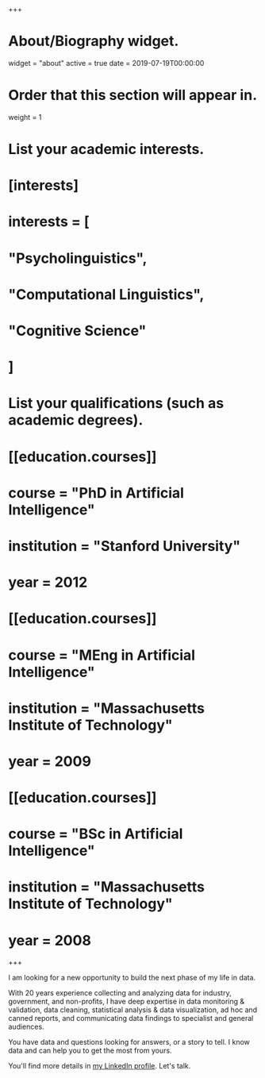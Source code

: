+++
# About/Biography widget.
widget = "about"
active = true
date = 2019-07-19T00:00:00

# Order that this section will appear in.
weight = 1

# List your academic interests.
# [interests]
# interests = [
#   "Psycholinguistics",
#   "Computational Linguistics",
#   "Cognitive Science"
# ]

# List your qualifications (such as academic degrees).
# [[education.courses]]
#  course = "PhD in Artificial Intelligence"
#  institution = "Stanford University"
#  year = 2012

# [[education.courses]]
#  course = "MEng in Artificial Intelligence"
#  institution = "Massachusetts Institute of Technology"
#  year = 2009

# [[education.courses]]
#  course = "BSc in Artificial Intelligence"
#  institution = "Massachusetts Institute of Technology"
#  year = 2008

+++

I am looking for a new opportunity to build the next phase of my life in data. 

With 20 years experience collecting and analyzing data for industry, government, and non-profits, I have deep expertise in data monitoring & validation, data cleaning, statistical analysis & data visualization, ad hoc and canned reports, and communicating data findings to specialist and general audiences.

You have data and questions looking for answers, or a story to tell. I know data and can help you to get the most from yours. 

You'll find more details in [my LinkedIn profile](https://www.linkedin.com/in/davebraze/). Let's talk.
